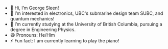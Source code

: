 - 👋 Hi, I’m George Sleen!
- 👀 I’m interested in electronics, UBC's submarine design team SUBC, and quantum mechanics!
- 🌱 I’m currently studying at the University of British Columbia, pursuing a degree in Engineering Physics.
- 😄 Pronouns: He/Him
- ⚡ Fun fact: I am currently learning to play the piano!

<!---
georgeSleen/georgeSleen is a ✨ special ✨ repository because its `README.md` (this file) appears on your GitHub profile.
You can click the Preview link to take a look at your changes.
--->

